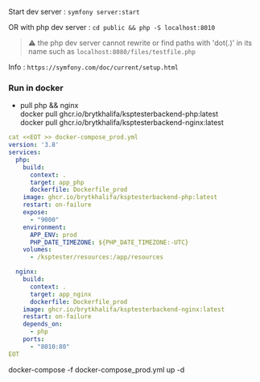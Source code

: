 Start dev server : `symfony server:start`

OR with php dev server : `cd public && php -S localhost:8010`

> :warning: the php dev server cannot rewrite or find paths with 'dot(.)' in its name such as `localhost:8080/files/testfile.php`

Info : `https://symfony.com/doc/current/setup.html`

### Run in docker

- pull php && nginx \
  docker pull ghcr.io/brytkhalifa/ksptesterbackend-php:latest \
  docker pull ghcr.io/brytkhalifa/ksptesterbackend-nginx:latest

```yaml
cat <<EOT >> docker-compose_prod.yml
version: '3.8'
services:
  php:
    build:
      context: .
      target: app_php
      dockerfile: Dockerfile_prod
    image: ghcr.io/brytkhalifa/ksptesterbackend-php:latest
    restart: on-failure
    expose:
      - "9000"
    environment:
      APP_ENV: prod
      PHP_DATE_TIMEZONE: ${PHP_DATE_TIMEZONE:-UTC}
    volumes:
      - /ksptester/resources:/app/resources

  nginx:
    build:
      context: .
      target: app_nginx
      dockerfile: Dockerfile_prod
    image: ghcr.io/brytkhalifa/ksptesterbackend-nginx:latest
    restart: on-failure
    depends_on:
      - php
    ports:
      - "8010:80"
EOT
```

docker-compose -f docker-compose_prod.yml up -d
